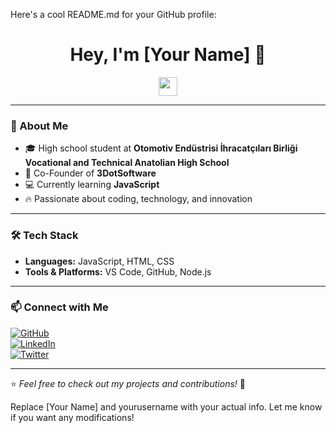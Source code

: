 Here's a cool README.md for your GitHub profile:

<h1 align="center">Hey, I'm [Your Name] 👋</h1>

<p align="center">
  <img src="https://media.giphy.com/media/hvRJCLFzcasrR4ia7z/giphy.gif" width="30"/>
</p>

---

### 🚀 About Me  
- 🎓 High school student at **Otomotiv Endüstrisi İhracatçıları Birliği Vocational and Technical Anatolian High School**  
- 💼 Co-Founder of **3DotSoftware**  
- 💻 Currently learning **JavaScript**  
- 🔥 Passionate about coding, technology, and innovation  

---

### 🛠️ Tech Stack  
- **Languages:** JavaScript, HTML, CSS  
- **Tools & Platforms:** VS Code, GitHub, Node.js  

---

### 📫 Connect with Me  
[![GitHub](https://img.shields.io/badge/GitHub-333.svg?&style=for-the-badge&logo=github&logoColor=white)](https://github.com/yourusername)  
[![LinkedIn](https://img.shields.io/badge/LinkedIn-0A66C2.svg?&style=for-the-badge&logo=linkedin&logoColor=white)](https://linkedin.com/in/yourusername)  
[![Twitter](https://img.shields.io/badge/Twitter-1DA1F2.svg?&style=for-the-badge&logo=twitter&logoColor=white)](https://twitter.com/yourusername)  

---

⭐️ *Feel free to check out my projects and contributions!* 🚀

Replace [Your Name] and yourusername with your actual info. Let me know if you want any modifications!

